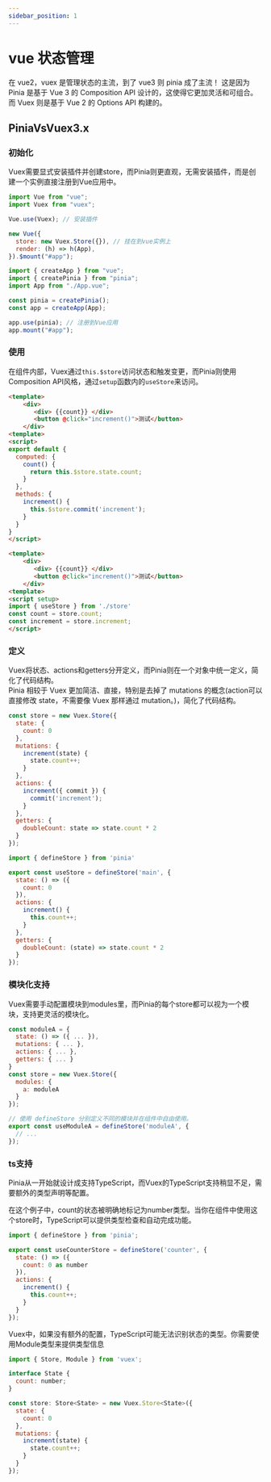 ```yaml
---
sidebar_position: 1
---
```


# vue 状态管理

在 vue2，vuex 是管理状态的主流，到了 vue3 则 pinia 成了主流！
这是因为 Pinia 是基于 Vue 3 的 Composition API 设计的，这使得它更加灵活和可组合。  
而 Vuex 则是基于 Vue 2 的 Options API 构建的。

## PiniaVsVuex3.x

### 初始化
Vuex需要显式安装插件并创建store，而Pinia则更直观，无需安装插件，而是创建一个实例直接注册到Vue应用中。

```js
import Vue from "vue";
import Vuex from "vuex";

Vue.use(Vuex); // 安装插件

new Vue({
  store: new Vuex.Store({}), // 挂在到vue实例上
  render: (h) => h(App),
}).$mount("#app");
```

```js
import { createApp } from "vue";
import { createPinia } from "pinia";
import App from "./App.vue";

const pinia = createPinia();
const app = createApp(App);

app.use(pinia); // 注册到Vue应用
app.mount("#app");
```


### 使用
在组件内部，Vuex通过`this.$store`访问状态和触发变更，而Pinia则使用Composition API风格，通过`setup`函数内的`useStore`来访问。
```html
<template>
    <div>
       <div> {{count}} </div>
       <button @click="increment()">测试</button>
    </div>
<template>
<script>
export default {
  computed: {
    count() {
      return this.$store.state.count;
    }
  },
  methods: {
    increment() {
      this.$store.commit('increment');
    }
  }
}
</script>
```

```html
<template>
    <div>
       <div> {{count}} </div>
       <button @click="increment()">测试</button>
    </div>
<template>
<script setup>
import { useStore } from './store'
const count = store.count;
const increment = store.increment;
</script>
```

### 定义
Vuex将状态、actions和getters分开定义，而Pinia则在一个对象中统一定义，简化了代码结构。  
Pinia 相较于 Vuex 更加简洁、直接，特别是去掉了 mutations 的概念(action可以直接修改 state，不需要像 Vuex 那样通过 mutation。)，简化了代码结构。
```js
const store = new Vuex.Store({
  state: {
    count: 0
  },
  mutations: {
    increment(state) {
      state.count++;
    }
  },
  actions: {
    increment({ commit }) {
      commit('increment');
    }
  },
  getters: {
    doubleCount: state => state.count * 2
  }
});
```

```js
import { defineStore } from 'pinia'

export const useStore = defineStore('main', {
  state: () => ({
    count: 0
  }),
  actions: {
    increment() {
      this.count++;
    }
  },
  getters: {
    doubleCount: (state) => state.count * 2
  }
});
```


### 模块化支持
Vuex需要手动配置模块到modules里，而Pinia的每个store都可以视为一个模块，支持更灵活的模块化。
```js
const moduleA = {
  state: () => ({ ... }),
  mutations: { ... },
  actions: { ... },
  getters: { ... }
}
const store = new Vuex.Store({
  modules: {
    a: moduleA
  }
});
```

```js
// 使用 defineStore 分别定义不同的模块并在组件中自由使用。
export const useModuleA = defineStore('moduleA', {
  // ...
});
```


### ts支持
Pinia从一开始就设计成支持TypeScript，而Vuex的TypeScript支持稍显不足，需要额外的类型声明等配置。

在这个例子中，count的状态被明确地标记为number类型。当你在组件中使用这个store时，TypeScript可以提供类型检查和自动完成功能。
```js
import { defineStore } from 'pinia';

export const useCounterStore = defineStore('counter', {
  state: () => ({
    count: 0 as number
  }),
  actions: {
    increment() {
      this.count++;
    }
  }
});
```

Vuex中，如果没有额外的配置，TypeScript可能无法识别状态的类型。你需要使用Module类型来提供类型信息
```js
import { Store, Module } from 'vuex';

interface State {
  count: number;
}

const store: Store<State> = new Vuex.Store<State>({
  state: {
    count: 0
  },
  mutations: {
    increment(state) {
      state.count++;
    }
  }
});
```
